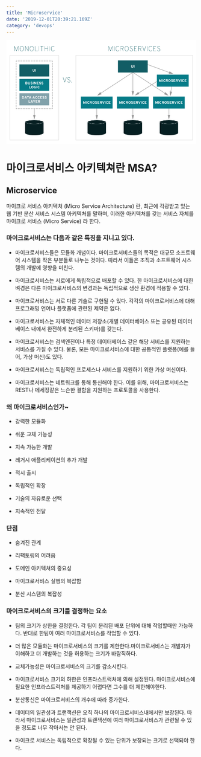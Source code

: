```yaml
---
title: 'Microservice'
date: '2019-12-01T20:39:21.169Z'
category: 'devops'
---
```


![](./images/monolithic-vs-microservices.png)

# 마이크로서비스 아키텍쳐란 MSA?

## Microservice

마이크로 서비스 아키텍처 (Micro Service Architecture) 란, 최근에 각광받고 있는 웹 기반 분산 서비스 시스템 아키텍처를 말하며, 이러한 아키텍처를 갖는 서비스 자체를 마이크로 서비스 (Micro Service) 라 한다.

### 마이크로서비스는 다음과 같은 특징을 지니고 있다.

- 마이크로서비스들은 모듈화 개념이다. 마이크로서비스들의 목적은 대규모 소프트웨어 시스템을 작은 부분들로 나누는 것이다. 따라서 이들은 조직과 소프트웨어 시스템의 개발에 영향을 미친다.

- 마이크로서비스는 서로에게 독립적으로 배포할 수 있다. 한 마이크로서비스에 대한 벼경은 다른 마이크로서비스의 변경과는 독립적으로 생산 환경에 적용할 수 있다.

- 마이크로서비스는 서로 다른 기술로 구현될 수 있다. 각각의 마이크로서비스에 대해 프로그래밍 언어나 플랫폼에 관련된 제약은 없다.

- 마이크로서비스는 자체적인 데이터 저장소(개별 데이터베이스 또는 공유된 데이터베이스 내에서 완전하게 분리된 스키마)를 갖는다.

- 마이크로서비스는 검색엔진이나 특정 데이터베이스 같은 해당 서비스를 지원하는 서비스를 가질 수 있다. 물론, 모든 마이크로서비스에 대한 공통적인 플랫폼(예를 들어, 가상 머신)도 있다.

- 마이크로서비스는 독립적인 프로세스나 서비스를 지원하기 위한 가상 머신이다.

- 마이크로서비스는 네트워크를 통해 통신해야 한다. 이를 위해, 마이크로서비스는 REST나 메세징같은 느슨한 결함을 지원하는 프로토콜을 사용한다.

### 왜 마이크로서비스인가~

- 강력한 모듈화

- 쉬운 교체 가능성

- 지속 가능한 개발

- 레거시 애플리케이션의 추가 개발

- 적시 출시

- 독립적인 확장

- 기술의 자유로운 선택

- 지속적인 전달

### 단점

- 숨겨진 관계

- 리팩토링의 어려움

- 도메인 아키텍쳐의 중요성

- 마이크로서비스 실행의 복잡함

- 분산 시스템의 복잡성

### 마이크로서비스의 크기를 결정하는 요소

- 팀의 크기가 상한을 결정한다. 각 팀이 분리된 배포 단위에 대해 작업할때만 가능하다. 반대로 한팀이 여러 마이크로서비스를 작업할 수 있다.

- 더 많은 모듈화는 마이크로서비스의 크기를 제한한다.마이크로서비스는 개발자가 이해하고 더 개발하는 것을 허용하는 크기가 바람직하다.

- 교체가능성은 마이크로서비스의 크기를 감소시킨다.

- 마이크로서비스 크기의 하한은 인프라스트럭처에 의해 설정된다. 마이크로서비스에 필요한 인프라스트럭처를 제공하기 어렵다면 그수를 더 제한해야한다.

- 분산통신은 마이크로서비스의 개수에 따라 증가한다.

- 데이터의 일관성과 트랜잭션은 오직 하나의 마이크로서비스내에서만 보장된다. 따라서 마이크로서비스는 일관성과 트랜잭션에 여러 마이크로서비스가 관련될 수 있을 정도로 너무 작아서는 안 된다.

- 마이크로 서비스는 독립적으로 확장될 수 있는 단위가 보장되는 크기로 선택되야 한다.
